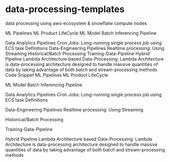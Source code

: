 # data-processing-templates
data processing using aws-ecosystem &amp; snowflake compute nodes

ML Pipelines
ML Product LifeCycle
ML Model Batch Inferencing Pipeline
 
Data Analytics Pipelines
Cron Jobs: Long-running single process job using ECS task Definitions
Data-Engineering Pipelines
Realtime processing: Using Streaming 
Historical/Batch Processing
 Training-Data-Pipeline
Hybrid Pipeline
Lambda Architecture based Data-Processing: Lambda Architecture is data-processing architecture designed to handle massive quantities of data by taking advantage of both batch and stream-processing methods
Code Snippet 
ML Pipelines
ML Product LifeCycle


ML Model Batch Inferencing Pipeline
 

Data Analytics Pipelines
Cron Jobs: Long-running single process job using ECS task Definitions
 


Data-Engineering Pipelines
Realtime processing: Using Streaming 




Historical/Batch Processing








 Training-Data-Pipeline



Hybrid Pipeline
Lambda Architecture based Data-Processing: Lambda Architecture is data-processing architecture designed to handle massive quantities of data by taking advantage of both batch and stream-processing methods




